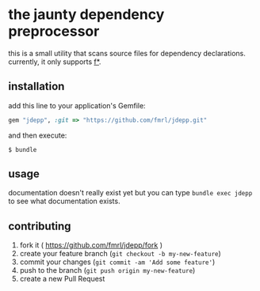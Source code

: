 # the jaunty dependency preprocessor

this is a small utility that scans source files for dependency declarations. currently, it only supports [f*](http://fstar-lang.org).

## installation

add this line to your application's Gemfile:

```ruby
gem "jdepp", :git => "https://github.com/fmrl/jdepp.git"
```

and then execute:

    $ bundle

<!--
or install it yourself as:

    $ gem install jdepp
-->

## usage

documentation doesn't really exist yet but you can type `bundle exec jdepp` to see what documentation exists.

## contributing

1. fork it ( https://github.com/fmrl/jdepp/fork )
2. create your feature branch (`git checkout -b my-new-feature`)
3. commit your changes (`git commit -am 'Add some feature'`)
4. push to the branch (`git push origin my-new-feature`)
5. create a new Pull Request
